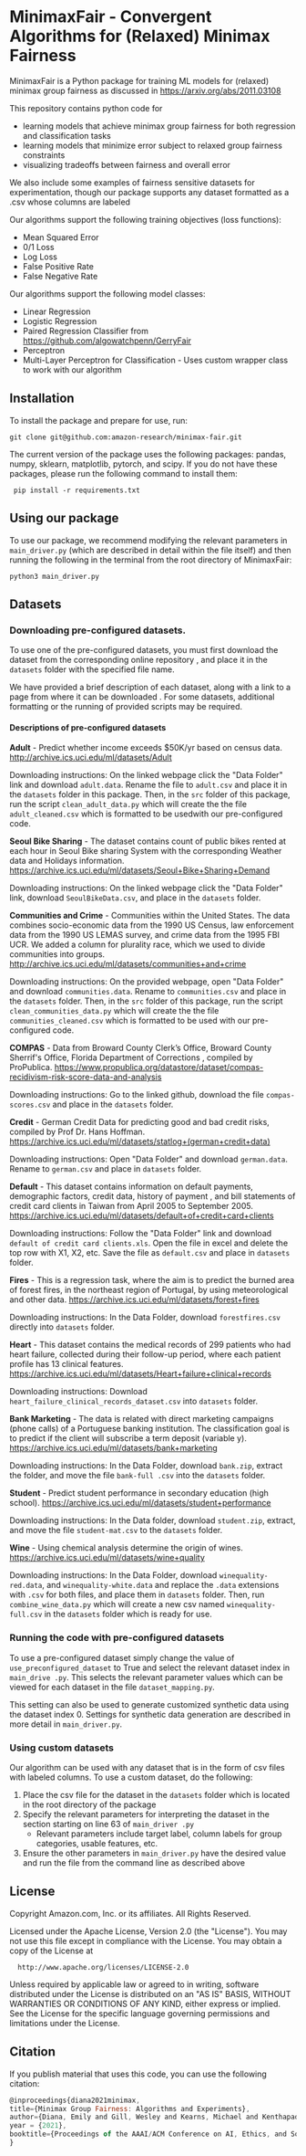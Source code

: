 # MinimaxFair - Convergent Algorithms for (Relaxed) Minimax Fairness


MinimaxFair is a Python package for training ML models for (relaxed) minimax group fairness as discussed in https://arxiv.org/abs/2011.03108

This repository contains python code for 
* learning models that achieve minimax group fairness for both regression and classification tasks
* learning models that minimize error subject to relaxed group fairness constraints
* visualizing tradeoffs between fairness and overall error

We also include some examples of fairness sensitive datasets for experimentation, though our package supports any
 dataset formatted as a .csv whose columns are labeled


Our algorithms support the following training objectives (loss functions):
* Mean Squared Error
* 0/1 Loss
* Log Loss
* False Positive Rate
* False Negative Rate

Our algorithms support the following model classes:
* Linear Regression
* Logistic Regression
* Paired Regression Classifier from https://github.com/algowatchpenn/GerryFair
* Perceptron
* Multi-Layer Perceptron for Classification - Uses custom wrapper class to work with our algorithm


## Installation

To install the package and prepare for use, run:

```
git clone git@github.com:amazon-research/minimax-fair.git
```

The current version of the package uses the following packages: pandas, numpy, sklearn, matplotlib, pytorch, and
 scipy. If you do not have these packages, please run the following command to install them:
 
```
 pip install -r requirements.txt
```

## Using our package

To use our package, we recommend modifying the relevant parameters in `main_driver.py` (which are described in detail
 within the file itself) and then running the following in the terminal from the root directory of MinimaxFair:
 ```
python3 main_driver.py
```

## Datasets

### Downloading pre-configured datasets.

To use one of the pre-configured datasets, you must first download the dataset from the corresponding online repository
, and place it in the `datasets` folder with the specified file name.

We have provided a brief description of each dataset, along with a link to a page from where it can be downloaded
. For some datasets, additional formatting or the running of provided scripts may be required.

#### Descriptions of pre-configured datasets

**Adult** - Predict whether income exceeds $50K/yr based on census data. http://archive.ics.uci.edu/ml/datasets/Adult

Downloading instructions: On the linked webpage click the "Data Folder" link and download `adult.data`. Rename the file to `adult.csv`
and place it in the `datasets` folder in this package. Then, in the `src` folder of this package, run the script
`clean_adult_data.py` which will create the the file `adult_cleaned.csv` which is formatted to be usedwith our pre-configured code.

**Seoul Bike Sharing** - The dataset contains count of public bikes rented at each hour in Seoul Bike sharing System
 with
 the
 corresponding Weather data and Holidays information. https://archive.ics.uci.edu/ml/datasets/Seoul+Bike+Sharing+Demand
 
 Downloading instructions: On the linked webpage click the "Data Folder" link, download `SeoulBikeData.csv`,  and place
  in the `datasets` folder.

**Communities and Crime** - Communities within the United States. The data combines socio-economic data from the
 1990 US
 Census, law enforcement data from the 1990 US LEMAS survey, and crime data from the 1995 FBI UCR. We added a column
 for plurality race, which we used to divide communities into groups. http://archive.ics.uci.edu/ml/datasets/communities+and+crime
 
 Downloading instructions: On the provided webpage, open "Data Folder" and download `communities.data`. Rename to
  `communities.csv` and place in the `datasets` folder. Then, in the `src` folder of this package, run the script
   `clean_communities_data.py` which will create the the file `communities_cleaned.csv` which is formatted to be used
    with our pre-configured code.

**COMPAS** - Data from Broward County Clerk’s Office, Broward County Sherrif's Office, Florida Department of Corrections
, compiled by ProPublica. https://www.propublica.org/datastore/dataset/compas-recidivism-risk-score-data-and-analysis

 Downloading instructions:  Go to the linked github, download the file `compas-scores.csv` and place in the `datasets`
  folder.

**Credit** - German Credit Data for predicting good and bad credit risks, compiled by Prof Dr. Hans Hoffman. https://archive.ics.uci.edu/ml/datasets/statlog+(german+credit+data)

 Downloading instructions: Open "Data Folder" and download `german.data`. Rename to `german.csv` and place in `datasets`
  folder.

**Default** - This dataset contains information on default payments, demographic factors, credit data, history of
 payment
, and bill statements of credit card clients in Taiwan from April 2005 to September 2005. https://archive.ics.uci.edu/ml/datasets/default+of+credit+card+clients

Downloading instructions: Follow the "Data Folder" link and download `default of credit card clients.xls`. Open the
 file in
 excel
 and delete the top row with X1, X2, etc. Save the file as `default.csv` and place in `datasets` folder.

**Fires** - This is a regression task, where the aim is to predict the burned area of forest fires, in the
 northeast region of Portugal, by using meteorological and other data. https://archive.ics.uci.edu/ml/datasets/forest+fires
 
Downloading instructions: In the Data Folder, download `forestfires.csv` directly into `datasets` folder.

**Heart** - This dataset contains the medical records of 299 patients who had heart failure, collected during their
 follow-up period, where each patient profile has 13 clinical features. https://archive.ics.uci.edu/ml/datasets/Heart+failure+clinical+records
 
 Downloading instructions: Download `heart_failure_clinical_records_dataset.csv` into `datasets` folder.

**Bank Marketing** - The data is related with direct marketing campaigns (phone calls) of a Portuguese banking
 institution. The classification goal is to predict if the client will subscribe a term deposit (variable y). https://archive.ics.uci.edu/ml/datasets/bank+marketing
 
 Downloading instructions: In the Data Folder, download `bank.zip`, extract the folder, and move the file `bank-full
 .csv` into the `datasets` folder.

**Student** - Predict student performance in secondary education (high school). https://archive.ics.uci.edu/ml/datasets/student+performance

Downloading instructions: In the Data folder, download `student.zip`, extract, and move the file `student-mat.csv` to the `datasets` folder.

**Wine** - Using chemical analysis determine the origin of wines. https://archive.ics.uci.edu/ml/datasets/wine+quality

Downloading instructions: In the Data Folder, download `winequality-red.data`, and `winequality-white.data` and
 replace the `.data` extensions with `.csv` for both files, and place them in `datasets` folder. Then, run
  `combine_wine_data.py` which will create a new csv named `winequality-full.csv` in the `datasets` folder which is
   ready for use.

### Running the code with pre-configured datasets

To use a pre-configured dataset simply change the value of
 `use_preconfigured_dataset` to True and select the relevant dataset index in `main_drive .py`. This selects the
 relevant parameter values which can be viewed for each dataset in the file `dataset_mapping.py`.

 This setting can also be used to generate customized synthetic data using the dataset index 0. Settings for
 synthetic data generation are described in more detail in `main_driver.py`.
 
 
### Using custom datasets

Our algorithm can be used with any dataset that is in the form of csv files with labeled columns. To use a custom
 dataset, do the following:
 1) Place the csv file for the dataset in the `datasets` folder which is located in the root directory of the package
 2) Specify the relevant parameters for interpreting the dataset in the section starting on line 63 of `main_driver
 .py` 
    * Relevant parameters include target label, column labels for group categories, usable features, etc.
 3) Ensure the other parameters in `main_driver.py` have the desired value and run the file from the command line as
 described above


## License

  Copyright Amazon.com, Inc. or its affiliates. All Rights Reserved.
  
  Licensed under the Apache License, Version 2.0 (the "License").
  You may not use this file except in compliance with the License.
  You may obtain a copy of the License at
  
      http://www.apache.org/licenses/LICENSE-2.0
  
  Unless required by applicable law or agreed to in writing, software
  distributed under the License is distributed on an "AS IS" BASIS,
  WITHOUT WARRANTIES OR CONDITIONS OF ANY KIND, either express or implied.
  See the License for the specific language governing permissions and
  limitations under the License.


## Citation

If you publish material that uses this code, you can use the following citation:

```js
@inproceedings{diana2021minimax,
title={Minimax Group Fairness: Algorithms and Experiments},
author={Diana, Emily and Gill, Wesley and Kearns, Michael and Kenthapadi, Krishnaram and Roth, Aaron},
year = {2021},
booktitle={Proceedings of the AAAI/ACM Conference on AI, Ethics, and Society}
}
```


